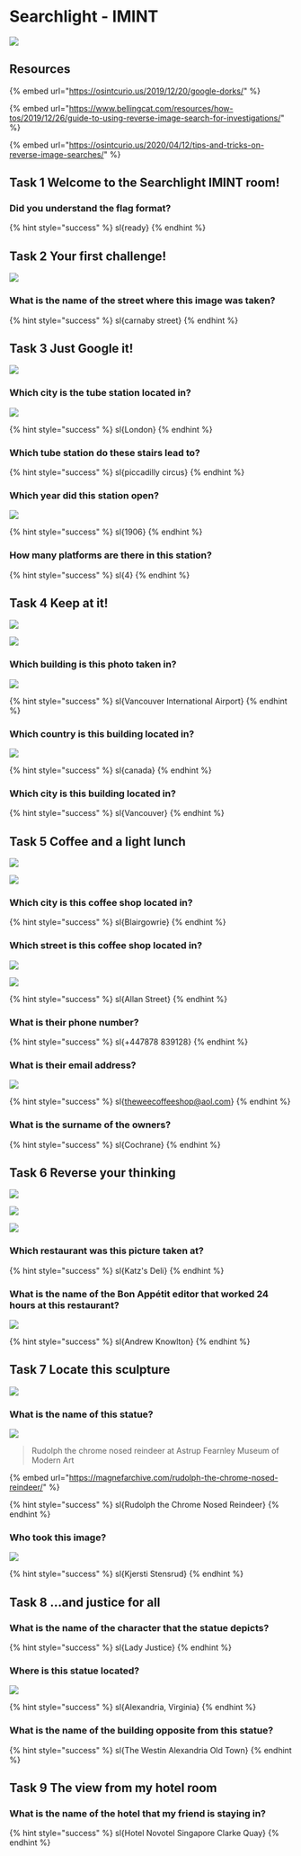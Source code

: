 # Searchlight - IMINT

![](../.gitbook/assets/image%20%28202%29.png)

## Resources

{% embed url="https://osintcurio.us/2019/12/20/google-dorks/" %}

{% embed url="https://www.bellingcat.com/resources/how-tos/2019/12/26/guide-to-using-reverse-image-search-for-investigations/" %}

{% embed url="https://osintcurio.us/2020/04/12/tips-and-tricks-on-reverse-image-searches/" %}



## Task 1 Welcome to the Searchlight IMINT room!

### Did you understand the flag format?

{% hint style="success" %}
sl{ready}
{% endhint %}

## Task 2 Your first challenge!

![](../.gitbook/assets/image%20%28197%29.png)

### What is the name of the street where this image was taken?

{% hint style="success" %}
sl{carnaby street}
{% endhint %}

## Task 3 Just Google it!

![](../.gitbook/assets/image%20%28201%29.png)

### Which city is the tube station located in?

![](../.gitbook/assets/image%20%28212%29.png)

{% hint style="success" %}
sl{London}
{% endhint %}

### Which tube station do these stairs lead to?

{% hint style="success" %}
sl{piccadilly circus}
{% endhint %}

### Which year did this station open?

![](../.gitbook/assets/image%20%28205%29.png)

{% hint style="success" %}
sl{1906}
{% endhint %}

### How many platforms are there in this station?

{% hint style="success" %}
sl{4}
{% endhint %}

## Task 4 Keep at it!

![](../.gitbook/assets/image%20%28200%29.png)

![](../.gitbook/assets/image%20%28215%29.png)

### Which building is this photo taken in?

![](../.gitbook/assets/image%20%28220%29.png)

{% hint style="success" %}
sl{Vancouver International Airport}
{% endhint %}

### Which country is this building located in?

![](../.gitbook/assets/image%20%28198%29.png)

{% hint style="success" %}
sl{canada}
{% endhint %}

### Which city is this building located in?

{% hint style="success" %}
sl{Vancouver}
{% endhint %}

## Task 5 Coffee and a light lunch

![](../.gitbook/assets/image%20%28207%29.png)

![](../.gitbook/assets/image%20%28227%29.png)

### Which city is this coffee shop located in?

{% hint style="success" %}
sl{Blairgowrie}
{% endhint %}

### Which street is this coffee shop located in?

![](../.gitbook/assets/image%20%28235%29.png)

![](../.gitbook/assets/image%20%28238%29.png)

{% hint style="success" %}
sl{Allan Street}
{% endhint %}

### What is their phone number?

{% hint style="success" %}
sl{+447878 839128}
{% endhint %}

### What is their email address?

![](../.gitbook/assets/image%20%28226%29.png)

{% hint style="success" %}
sl{theweecoffeeshop@aol.com}
{% endhint %}

### What is the surname of the owners?

{% hint style="success" %}
sl{Cochrane}
{% endhint %}

## Task 6 Reverse your thinking

![](../.gitbook/assets/image%20%28218%29.png)

![](../.gitbook/assets/image%20%28221%29.png)

![](../.gitbook/assets/image%20%28224%29.png)

### Which restaurant was this picture taken at?

{% hint style="success" %}
sl{Katz's Deli}
{% endhint %}

### What is the name of the Bon Appétit editor that worked 24 hours at this restaurant?

![](../.gitbook/assets/image%20%28211%29.png)

{% hint style="success" %}
sl{Andrew Knowlton}
{% endhint %}

## Task 7 Locate this sculpture

![](../.gitbook/assets/image%20%28204%29.png)

### What is the name of this statue?

![](../.gitbook/assets/image%20%28196%29.png)

> Rudolph the chrome nosed reindeer at Astrup Fearnley Museum of Modern Art

{% embed url="https://magnefarchive.com/rudolph-the-chrome-nosed-reindeer/" %}

{% hint style="success" %}
sl{Rudolph the Chrome Nosed Reindeer}
{% endhint %}

### Who took this image?

![](../.gitbook/assets/image%20%28231%29.png)

{% hint style="success" %}
sl{Kjersti Stensrud}
{% endhint %}

## Task 8 ...and justice for all

### What is the name of the character that the statue depicts?

{% hint style="success" %}
sl{Lady Justice}
{% endhint %}

### Where is this statue located?

![](../.gitbook/assets/image%20%28234%29.png)

{% hint style="success" %}
sl{Alexandria, Virginia}
{% endhint %}

### What is the name of the building opposite from this statue?

{% hint style="success" %}
sl{The Westin Alexandria Old Town}
{% endhint %}

## Task 9 The view from my hotel room

### What is the name of the hotel that my friend is staying in?

{% hint style="success" %}
sl{Hotel Novotel Singapore Clarke Quay}
{% endhint %}

